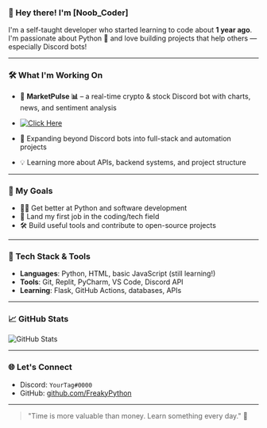 ### 👋 Hey there! I'm [Noob_Coder]

I'm a self-taught developer who started learning to code about **1 year ago**. I'm passionate about Python 🐍 and love building projects that help others — especially Discord bots!

---

### 🛠️ What I'm Working On

- 🚀 **MarketPulse 📊** – a real-time crypto & stock Discord bot with charts, news, and sentiment analysis
- [![Click Here](https://img.shields.io/badge/Click%20Here-blue?style=for-the-badge)](https://discord.com/oauth2/authorize?client_id=1372034775237525554&scope=bot%20applications.commands&permissions=0x00014C01)

- 🧠 Expanding beyond Discord bots into full-stack and automation projects
- 💡 Learning more about APIs, backend systems, and project structure

---

### 🎯 My Goals

- 👨‍💻 Get better at Python and software development
- 💼 Land my first job in the coding/tech field
- 🛠️ Build useful tools and contribute to open-source projects

---

### 🧰 Tech Stack & Tools

- **Languages**: Python, HTML, basic JavaScript (still learning!)
- **Tools**: Git, Replit, PyCharm, VS Code, Discord API
- **Learning**: Flask, GitHub Actions, databases, APIs

---

### 📈 GitHub Stats

![GitHub Stats](https://github-readme-stats.vercel.app/api?username=FreakyPython&show_icons=true&theme=radical)

---

### 🌐 Let's Connect

- Discord: `YourTag#0000`
- GitHub: [github.com/FreakyPython](https://github.com/FreakyPython)

---

> "Time is more valuable than money. Learn something every day." 💬
